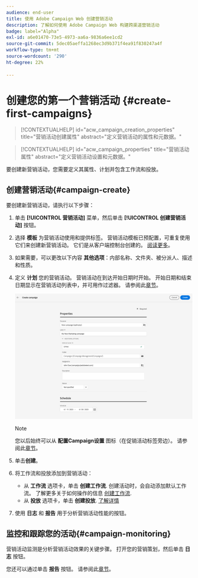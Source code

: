 ```yaml
---
audience: end-user
title: 使用 Adobe Campaign Web 创建营销活动
description: 了解如何使用 Adobe Campaign Web 构建跨渠道营销活动
badge: label="Alpha"
exl-id: a6e01470-73e5-4973-aa6a-9836a6ee1cd2
source-git-commit: 5dec05aeffa1268ec3d9b371f4ea91f830247a4f
workflow-type: tm+mt
source-wordcount: '290'
ht-degree: 22%

---
```



# 创建您的第一个营销活动 {#create-first-campaigns}

>[!CONTEXTUALHELP]
>id="acw_campaign_creation_properties"
>title="营销活动创建属性"
>abstract="定义营销活动的属性和元数据。"

>[!CONTEXTUALHELP]
>id="acw_campaign_properties"
>title="营销活动属性"
>abstract="定义营销活动设置和元数据。"

要创建新营销活动，您需要定义其属性、计划并包含工作流和投放。

## 创建营销活动{#campaign-create}

要创建新营销活动，请执行以下步骤：

1. 单击 **[!UICONTROL 营销活动]** 菜单，然后单击 **[!UICONTROL 创建营销活动]** 按钮。
1. 选择 **模板** 为营销活动使用和提供标签。 营销活动模板已预配置，可重复使用它们来创建新营销活动。 它们是从客户端控制台创建的。
   [阅读更多](https://experienceleague.adobe.com/docs/campaign/automation/campaign-orchestration/marketing-campaign-templates.html?lang=zh-Hans)。
1. 如果需要，可以更改以下内容 **其他选项**：内部名称、文件夹、被分派人、描述和性质。
1. 定义 **计划** 您的营销活动。 营销活动在到达开始日期时开始。 开始日期和结束日期显示在营销活动列表中，并可用作过滤器。 请参阅此[章节](manage-campaigns.md#access-campaigns)。

   ![定义营销活动属性](assets/campaign-properties.png)

   >[!NOTE]
   >
   >您以后始终可以从 **配置Campaign设置** 图标（在促销活动标签旁边）。 请参阅此[章节](gs-campaigns.md#campaign-dashboard)。

1. 单击&#x200B;**创建**。
1. 将工作流和投放添加到营销活动：

   * 从 **工作流** 选项卡，单击 **创建工作流**. 创建活动时，会自动添加默认工作流。 了解更多关于如何操作的信息 [创建工作流](../workflows/create-workflow.md).
   * 从 **投放** 选项卡，单击 **创建投放**. [了解详情](../msg/gs-messages.md)

1. 使用 **日志** 和 **报告** 用于分析营销活动性能的按钮。

## 监控和跟踪您的活动{#campaign-monitoring}

营销活动监测是分析营销活动效果的关键步骤。 打开您的营销策划，然后单击 **日志** 按钮。

您还可以通过单击 **报告** 按钮。 请参阅此[章节](../reporting/campaign-reports.md)。



<!--
	+++WORKF
++screen
## Create a cross-channel campaign {#cross-channel-campaign}


>[!CONTEXTUALHELP]
>id="acw_campaign_creation_workflow"
>title="Workflow list"
>abstract="List of workflows available for your campaign. Use the 'Create workflow' button to add a workflow in your campaign."

In a cross-channel campaign, a single marketing communication uses different channels. Data is passed between the channels. The customer receives communication through multiple channels based on, for example, their interaction with the previous communication.

-->
<!--
existing campaign: settings button -> properties like when creation
schedule in header


About plans, programs and campaigns
Adobe Campaign allows you to plan marketing campaigns in which you can create and manage different types of activities: emails, SMS messages, push notifications, workflows, landing pages. These campaigns and their contents can be gathered into programs.

The programs and campaigns allow you to regroup and view the different marketing activities that are linked to them.

A program may contain other programs as well as campaigns, workflows, and landing pages. It appears in the timeline and help you organize your marketing activities: you can separate them by country, by brand, by unit, etc.
A campaign enables you to gather all the marketing activities of your choice under a single entity. A campaign may contain emails, SMS, push notifications, direct mails, workflows, and landing pages.
To better organize your marketing plans, Adobe recommends the following hierarchy: Program > Sub-programs > Campaigns > Workflows > Deliveries.

Reports on programs and campaigns allow you to analyze their impact. For example, you can build reports at the campaign level to aggregate data on all deliveries contained in that campaign.

Related topics:

Timeline
About dynamic reports
Creating a campaign
In programs and sub-programs, you can add campaigns. Campaigns can contain marketing activities such as emails, SMS, push notifications, workflows, and landing pages.

From the Adobe Campaign home page, select the Programs & Campaigns card and access a program or sub-program.

Click on the Create button and select Campaign.

In the Creation mode screen, select a campaign type.



The campaign types available are based on templates defined in Resources > Templates > Campaign templates. For more on this, refer to the Managing templates section.

In the Properties screen, enter the name and ID of the campaign.

Select a start and end date to your campaign. These dates only apply to the campaign itself.



Click on Create to confirm the creation of the campaign.

The campaign is created and displayed. Use the Create button to add marketing activities to your campaign.

NOTE
Depending on your license agreement, you may access only some of these activities.

You can also create a campaign from the marketing activity list. You can choose to link the marketing activity to a parent program or sub-program via the properties window of the campaign.


Programs and campaigns icons and statuses
Each program and each campaign in the list has a visual symbol and an icon whose color indicates the execution status. This status depends on the validity period of the program or the campaign.

Gray: the program/campaign has not yet started - Editing status.
Blue: the program/campaign is in progress - In progress status.
Green: the program/campaign has finished - Finished status. By default, the current date is automatically shown as the validity start date and the end date is calculated according to the start date (D+186 days). You can change these dates in the program or campaign properties.


Business.Adobe.com resources
-->
